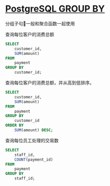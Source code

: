 # [PostgreSQL GROUP BY](http://www.postgresqltutorial.com/postgresql-group-by/)

分组子句一般和聚合函数一起使用

查询每位客户的消费总额

```sql
SELECT
    customer_id,
    SUM(amount)
FROM
    payment
GROUP BY
    customer_id;
```

查询每位客户的消费总额，并从高到低排序。

```sql
SELECT
    customer_id,
    SUM(amount)
FROM
    payment
GROUP BY
    customer_id
ORDER BY
    SUM(amount) DESC;
```

查询每位员工处理的交易数

```sql
SELECT
    staff_id,
    COUNT(payment_id)
FROM
    payment
GROUP BY
    staff_id;
```